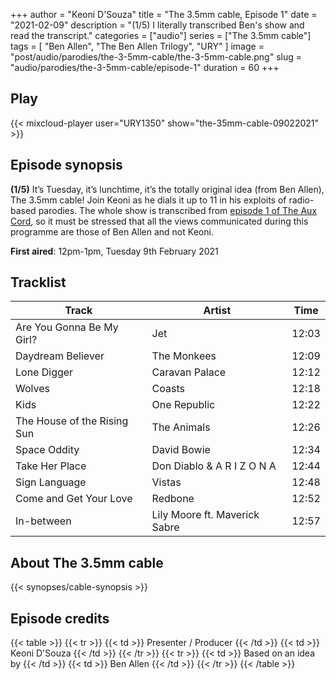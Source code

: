 +++
author = "Keoni D'Souza"
title = "The 3.5mm cable, Episode 1"
date = "2021-02-09"
description = "(1/5) I literally transcribed Ben's show and read the transcript."
categories = ["audio"]
series = ["The 3.5mm cable"]
tags = [
    "Ben Allen",
    "The Ben Allen Trilogy",
    "URY"
]
image = "post/audio/parodies/the-3-5mm-cable/the-3-5mm-cable.png"
slug = "audio/parodies/the-3-5mm-cable/episode-1"
duration = 60
+++

## Play

{{< mixcloud-player user="URY1350" show="the-35mm-cable-09022021" >}}

## Episode synopsis

**(1/5)** It’s Tuesday, it’s lunchtime, it’s the totally original idea (from Ben Allen), The 3.5mm cable! Join Keoni as he dials it up to 11 in his exploits of radio-based parodies. The whole show is transcribed from [episode 1 of The Aux Cord](https://ury.org.uk/schedule/shows/timeslots/148448/), so it must be stressed that all the views communicated during this programme are those of Ben Allen and not Keoni.

**First aired**: 12pm-1pm, Tuesday 9th February 2021

## Tracklist

| Track                       | Artist                        | Time  |
|-----------------------------|-------------------------------|-------|
| Are You Gonna Be My Girl?   | Jet                           | 12:03 |
| Daydream Believer           | The Monkees                   | 12:09 |
| Lone Digger                 | Caravan Palace                | 12:12 |
| Wolves                      | Coasts                        | 12:18 |
| Kids                        | One Republic                  | 12:22 |
| The House of the Rising Sun | The Animals                   | 12:26 |
| Space Oddity                | David Bowie                   | 12:34 |
| Take Her Place              | Don Diablo & A R I Z O N A    | 12:44 |
| Sign Language               | Vistas                        | 12:48 |
| Come and Get Your Love      | Redbone                       | 12:52 |
| In-between                  | Lily Moore ft. Maverick Sabre | 12:57 |

## About The 3.5mm cable

{{< synopses/cable-synopsis >}}

## Episode credits

{{< table >}}
    {{< tr >}}
        {{< td >}}
            Presenter / Producer
        {{< /td >}}
        {{< td >}}
            Keoni D'Souza
        {{< /td >}}
    {{< /tr >}}
    {{< tr >}}
        {{< td >}}
            Based on an idea by
        {{< /td >}}
        {{< td >}}
            Ben Allen
        {{< /td >}}
    {{< /tr >}}
{{< /table >}}